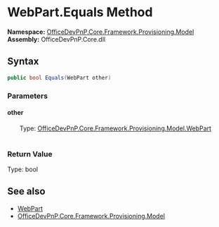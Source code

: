 # WebPart.Equals Method  
  

**Namespace:** [OfficeDevPnP.Core.Framework.Provisioning.Model](OfficeDevPnP.Core.Framework.Provisioning.Model.md)  
**Assembly:** OfficeDevPnP.Core.dll  
## Syntax
```C#
public bool Equals(WebPart other)
```
### Parameters
#### other  
&emsp;&emsp;Type: [OfficeDevPnP.Core.Framework.Provisioning.Model.WebPart](OfficeDevPnP.Core.Framework.Provisioning.Model.WebPart.md)  
&emsp;&emsp;  

  

### Return Value
Type: bool  

## See also
- [WebPart](OfficeDevPnP.Core.Framework.Provisioning.Model.WebPart.md) 
- [OfficeDevPnP.Core.Framework.Provisioning.Model](OfficeDevPnP.Core.Framework.Provisioning.Model.md) 

